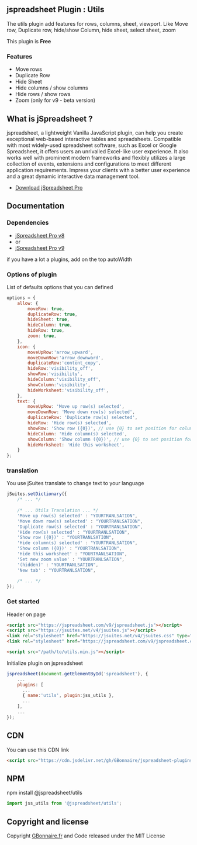 ## jspreadsheet Plugin : Utils

The utils plugin add features for rows, columns, sheet, viewport. Like Move row, Duplicate row, hide/show Column, hide sheet, select sheet, zoom 

This plugin is **Free**


### Features

- Move rows
- Duplicate Row
- Hide Sheet
- Hide columns / show columns
- Hide rows / show rows
- Zoom (only for v9 - beta version)


## What is jSpreadsheet ?

jspreadsheet, a lightweight Vanilla JavaScript plugin, can help you create exceptional web-based interactive tables and spreadsheets. Compatible with most widely-used spreadsheet software, such as Excel or Google Spreadsheet, it offers users an unrivalled Excel-like user experience. It also works well with prominent modern frameworks and flexibly utilizes a large collection of events, extensions and configurations to meet different application requirements. Impress your clients with a better user experience and a great dynamic interactive data management tool.

- [Download jSpreadsheet Pro](https://www.jspreadsheet.com) 

## Documentation

### Dependencies

- [jSpreadsheet Pro v8](https://www.jspreadsheet.com/v8) 
-   or
- [jSpreadsheet Pro v9](https://www.jspreadsheet.com/v9)

if you have a lot a plugins, add on the top autoWidth

### Options of plugin
List of defaults options that you can defined 
```javascript
options = {
    allow: {
        moveRow: true,
        duplicateRow: true,
        hideSheet: true,
        hideColumn: true,
        hideRow: true,
        zoom: true,
    },
    icon: {
        moveUpRow:'arrow_upward',
        moveDownRow:'arrow_downward',
        duplicateRow:'content_copy',
        hideRow:'visibility_off',
        showRow:'visibility',
        hideColumn:'visibility_off',
        showColumn:'visibility',
        hideWorksheet:'visibility_off',
    },
    text: {
        moveUpRow: 'Move up row(s) selected',
        moveDownRow: 'Move down row(s) selected',
        duplicateRow: 'Duplicate row(s) selected',
        hideRow: 'Hide row(s) selected',
        showRow: 'Show row ({0})', // use {0} to set position for column title
        hideColumn: 'Hide column(s) selected',
        showColumn: 'Show column ({0})', // use {0} to set position for column title
        hideWorksheet: 'Hide this worksheet',
    }
};
```

### translation
You use jSuites translate to change text to your language
```javascript
jSuites.setDictionary({
    /* ... */
    
    /* ... Utils Translation ... */
    'Move up row(s) selected' : "YOURTRANLSATION",
    'Move down row(s) selected' : "YOURTRANLSATION",
    'Duplicate row(s) selected' : "YOURTRANLSATION",
    'Hide row(s) selected' : "YOURTRANLSATION",
    'Show row ({0})' : "YOURTRANLSATION",
    'Hide column(s) selected' : "YOURTRANLSATION",
    'Show column ({0})' : "YOURTRANLSATION",
    'Hide this worksheet' : "YOURTRANLSATION",
    'Set new zoom value' : "YOURTRANLSATION",
    '(hidden)' : "YOURTRANLSATION",
    'New tab' : "YOURTRANLSATION",
    
    /* ... */
});
```

### Get started

Header on page
```HTML
<script src="https://jspreadsheet.com/v9/jspreadsheet.js"></script>
<script src="https://jsuites.net/v4/jsuites.js"></script>
<link rel="stylesheet" href="https://jsuites.net/v4/jsuites.css" type="text/css" />
<link rel="stylesheet" href="https://jspreadsheet.com/v9/jspreadsheet.css" type="text/css" />

<script src="/path/to/utils.min.js"></script>
```

Initialize plugin on jspreadsheet
```JavaScript
jspreadsheet(document.getElementById('spreadsheet'), {
	...
	plugins: [
      ...
      { name:'utils', plugin:jss_utils },
      ...  
    ],
    ...
});
```


## CDN

You can use this CDN link

```HTML
<script src="https://cdn.jsdelivr.net/gh/GBonnaire/jspreadsheet-plugins-and-editors@latest/plugins/JSSV8/dist/utils.min.js"></script>
```

## NPM
npm install @jspreadsheet/utils
```javascript
import jss_utils from '@jspreadsheet/utils';
```

## Copyright and license

Copyright [GBonnaire.fr](https://www.gbonnaire.fr) and Code released under the MIT License

